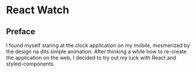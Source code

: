 # React Watch

## Preface

I found myself staring at the clock application on my mobile, mesmerized by the design na dits simple animation. After thinking a while how to re-create the application on the web, I decided to try out my luck with React and styled-components.
